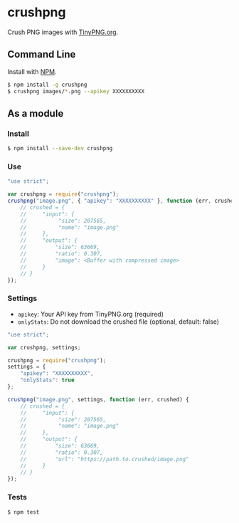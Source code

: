 # crushpng

Crush PNG images with [TinyPNG.org](https://tinypng.org/).

## Command Line

Install with [NPM](https://www.npmjs.org/package/crushpng).

```bash
$ npm install -g crushpng
$ crushpng images/*.png --apikey XXXXXXXXXX
```

## As a module

### Install
```bash
$ npm install --save-dev crushpng
````

### Use
```js
"use strict";

var crushpng = require("crushpng");
crushpng("image.png", { "apikey": "XXXXXXXXXX" }, function (err, crushed) {
    // crushed = {
    //     "input": {
    //          "size": 207565,
    //          "name": "image.png"
    //     },
    //     "output": {
    //         "size": 63669,
    //         "ratio": 0.307,
    //         "image": <Buffer with compressed image>
    //     }
    // }
});
```

### Settings

* `apikey`: Your API key from TinyPNG.org (required)
* `onlyStats`: Do not download the crushed file (optional, default: false)

```js
"use strict";

var crushpng, settings;

crushpng = require("crushpng");
settings = {
    "apikey": "XXXXXXXXXX",
    "onlyStats": true
};

crushpng("image.png", settings, function (err, crushed) {
    // crushed = {
    //     "input": {
    //          "size": 207565,
    //          "name": "image.png"
    //     },
    //     "output": {
    //         "size": 63669,
    //         "ratio": 0.307,
    //         "url": "https://path.to.crushed/image.png"
    //     }
    // }
});
```

### Tests

```bash
$ npm test
```
